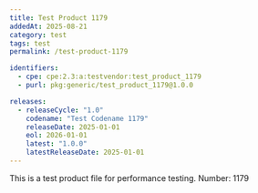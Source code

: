 ```yaml
---
title: Test Product 1179
addedAt: 2025-08-21
category: test
tags: test
permalink: /test-product-1179

identifiers:
  - cpe: cpe:2.3:a:testvendor:test_product_1179
  - purl: pkg:generic/test_product_1179@1.0.0

releases:
  - releaseCycle: "1.0"
    codename: "Test Codename 1179"
    releaseDate: 2025-01-01
    eol: 2026-01-01
    latest: "1.0.0"
    latestReleaseDate: 2025-01-01
---
```


This is a test product file for performance testing. Number: 1179
